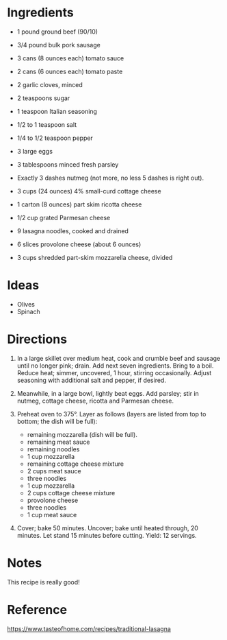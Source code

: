 Ingredients
===========
- 1 pound ground beef (90/10)
- 3/4 pound bulk pork sausage
- 3 cans (8 ounces each) tomato sauce
- 2 cans (6 ounces each) tomato paste
- 2 garlic cloves, minced
- 2 teaspoons sugar
- 1 teaspoon Italian seasoning
- 1/2 to 1 teaspoon salt
- 1/4 to 1/2 teaspoon pepper

- 3 large eggs
- 3 tablespoons minced fresh parsley
- Exactly 3 dashes nutmeg (not more, no less  5 dashes is right out).
- 3 cups (24 ounces) 4% small-curd cottage cheese
- 1 carton (8 ounces) part skim ricotta cheese
- 1/2 cup grated Parmesan cheese

- 9 lasagna noodles, cooked and drained
- 6 slices provolone cheese (about 6 ounces)
- 3 cups shredded part-skim mozzarella cheese, divided

Ideas
=====
- Olives
- Spinach

Directions
==========
1. In a large skillet over medium heat, cook and crumble beef and sausage until 
   no longer pink; drain. Add next seven ingredients. Bring to a boil. Reduce 
   heat; simmer, uncovered, 1 hour, stirring occasionally. Adjust seasoning 
   with additional salt and pepper, if desired.

2. Meanwhile, in a large bowl, lightly beat eggs. Add parsley; stir in nutmeg, 
   cottage cheese, ricotta and Parmesan cheese.

3. Preheat oven to 375°. Layer as follows (layers are listed from top to 
   bottom; the dish will be full):

   - remaining mozzarella (dish will be full).
   - remaining meat sauce
   - remaining noodles
   - 1 cup mozzarella
   - remaining cottage cheese mixture
   - 2 cups meat sauce
   - three noodles
   - 1 cup mozzarella
   - 2 cups cottage cheese mixture
   - provolone cheese
   - three noodles
   - 1 cup meat sauce

4. Cover; bake 50 minutes. Uncover; bake until heated through, 20 minutes. Let 
   stand 15 minutes before cutting. Yield: 12 servings.

Notes
=====
This recipe is really good!

Reference
=========
https://www.tasteofhome.com/recipes/traditional-lasagna
